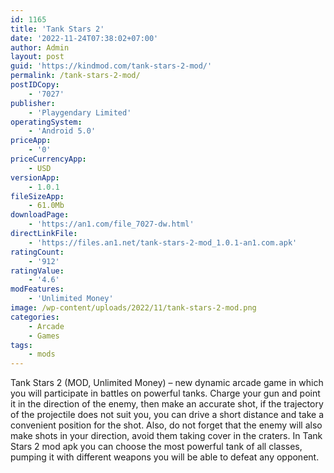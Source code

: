 ```yaml
---
id: 1165
title: 'Tank Stars 2'
date: '2022-11-24T07:38:02+07:00'
author: Admin
layout: post
guid: 'https://kindmod.com/tank-stars-2-mod/'
permalink: /tank-stars-2-mod/
postIDCopy:
    - '7027'
publisher:
    - 'Playgendary Limited'
operatingSystem:
    - 'Android 5.0'
priceApp:
    - '0'
priceCurrencyApp:
    - USD
versionApp:
    - 1.0.1
fileSizeApp:
    - 61.0Mb
downloadPage:
    - 'https://an1.com/file_7027-dw.html'
directLinkFile:
    - 'https://files.an1.net/tank-stars-2-mod_1.0.1-an1.com.apk'
ratingCount:
    - '912'
ratingValue:
    - '4.6'
modFeatures:
    - 'Unlimited Money'
image: /wp-content/uploads/2022/11/tank-stars-2-mod.png
categories:
    - Arcade
    - Games
tags:
    - mods
---
```


Tank Stars 2 (MOD, Unlimited Money) – new dynamic arcade game in which you will participate in battles on powerful tanks. Charge your gun and point it in the direction of the enemy, then make an accurate shot, if the trajectory of the projectile does not suit you, you can drive a short distance and take a convenient position for the shot. Also, do not forget that the enemy will also make shots in your direction, avoid them taking cover in the craters. In Tank Stars 2 mod apk you can choose the most powerful tank of all classes, pumping it with different weapons you will be able to defeat any opponent.